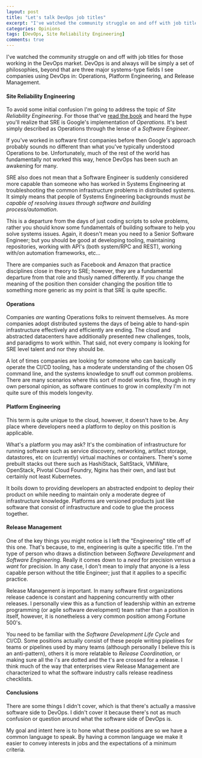 ```yaml
---
layout: post
title: "Let's talk DevOps job titles"
excerpt: "I've watched the community struggle on and off with job titles for those working in the DevOps market. DevOps is and always will be simply a set of philosophies, beyond that are three major systems-type fields I see companies using DevOps in: Operations, Platform Engineering, and Release Management."
categories: Opinions
tags: [DevOps, Site Reliability Engineering]
comments: true
---
```


I've watched the community struggle on and off with job titles for those working in the DevOps market. DevOps is and always will be simply a set of philosophies, beyond that are three major systems-type fields I see companies using DevOps in: Operations, Platform Engineering, and Release Management.

#### Site Reliability Engineering

To avoid some initial confusion I'm going to address the topic of _Site Reliability Engineering_. For those that've [read the book](https://landing.google.com/sre/book.html) and heard the hype you'll realize that SRE is Google's implementation of _Operations_. It's best simply described as Operations through the lense of a _Software Engineer_.

If you've worked in software first companies before then Google's approach probably sounds no different than what you've typically understood Operations to be. Unfortunately, much of the rest of the world has fundamentally not worked this way, hence DevOps has been such an awakening for many.

SRE also does not mean that a Software Engineer is suddenly considered more capable than someone who has worked in Systems Engineering at troubleshooting the common infrastructure problems in distributed systems. It simply means that people of Systems Engineering backgrounds must _be capable of resolving issues through software and building process/automation_. 

This is a departure from the days of just coding scripts to solve problems, rather you should know some fundamentals of building software to help you solve systems issues. Again, it doesn't mean you need to a Senior Software Engineer; but you should be good at developing tooling, maintaining repositories, working with API's (both system/RPC and REST), working with/on automation frameworks, etc...

There are companies such as Facebook and Amazon that practice disciplines close in theory to SRE; however, they are a fundamental departure from that role and thusly named differently. If you change the meaning of the position then consider changing the position title to something more generic as my point is that SRE is quite specific.

#### Operations

Companies _are_ wanting Operations folks to reinvent themselves. As more companies adopt distributed systems the days of being able to hand-spin infrastructure effectively and efficiently are ending. The cloud and abstracted datacenters have additionally presented new challenges, tools, and paradigms to work within. That said, not every company is looking for SRE level talent and nor they should be.

A lot of times companies are looking for someone who can basically operate the CI/CD tooling, has a moderate understanding of the chosen OS command line, and the systems knowledge to snuff out common problems. There are many scenarios where this sort of model works fine, though in my own personal opinion, as software continues to grow in complexity I'm not quite sure of this models longevity.

#### Platform Engineering

This term is quite unique to the cloud, however, it doesn't have to be. Any place where developers need a platform to deploy on this position is applicable.

What's a platform you may ask? It's the combination of infrastructure for running software such as service discovery, networking, artifact storage, datastores, etc on (currently) virtual machines or containers. There's some prebuilt stacks out there such as HashiStack, SaltStack, VMWare, OpenStack, Pivotal Cloud Foundry, Nginx has their own, and last but certainly not least Kubernetes.

It boils down to providing developers an abstracted endpoint to deploy their product on while needing to maintain only a moderate degree of infrastructure knowledge. Platforms are versioned products just like software that consist of infrastructure and code to glue the process together.


#### Release Management

One of the key things you might notice is I left the "Engineering" title off of this one. That's because, to me, engineering is quite a specific title. I'm the type of person who draws a distinction between _Software Development_ and _Software Engineering_. Really it comes down to a _need_ for precision versus a _want_ for precision. In any case, I don't mean to imply that anyone is a less capable person without the title Engineer; just that it applies to a specific practice.

Release Management _is_ important. In many software first organizations release cadence is constant and happening concurrently with other releases. I personally view this as a function of leadership within an extreme programming (or agile software development) team rather than a position in itself, however, it is nonetheless a very common position among Fortune 500's. 

You need to be familiar with the _Software Development Life Cycle_ and CI/CD. Some positions actually consist of these people writing pipelines for teams or pipelines used by many teams (although personally I believe this is an anti-pattern), others it is more relatable to _Release Coordination_, or making sure all the i's are dotted and the t's are crossed for a release. I think much of the way that enterprises view Release Management are characterized to what the software industry calls release readiness checklists. 

#### Conclusions

There are some things I didn't cover, which is that there's actually a massive software side to DevOps. I didn't cover it because there's not as much confusion or question around what the software side of DevOps is. 

My goal and intent here is to hone what these positions are so we have a common language to speak. By having a common language we make it easier to convey interests in jobs and the expectations of a minimum criteria.